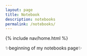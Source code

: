```yaml
---
layout: page
title: Notebook
description: notebooks
permalink: /notebooks/
---
```


{% include nav/home.html %}

✨beginning of my notebooks page✨
